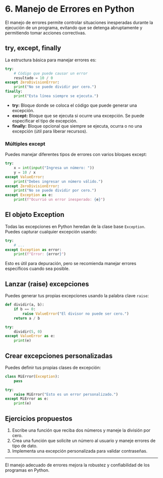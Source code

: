 # 6. Manejo de Errores en Python

El manejo de errores permite controlar situaciones inesperadas durante la ejecución de un programa, evitando que se detenga abruptamente y permitiendo tomar acciones correctivas.

## try, except, finally

La estructura básica para manejar errores es:

```python
try:
	# Código que puede causar un error
	resultado = 10 / 0
except ZeroDivisionError:
	print("No se puede dividir por cero.")
finally:
	print("Esta línea siempre se ejecuta.")
```

- **try:** Bloque donde se coloca el código que puede generar una excepción.
- **except:** Bloque que se ejecuta si ocurre una excepción. Se puede especificar el tipo de excepción.
- **finally:** Bloque opcional que siempre se ejecuta, ocurra o no una excepción (útil para liberar recursos).

### Múltiples except

Puedes manejar diferentes tipos de errores con varios bloques except:

```python
try:
	x = int(input("Ingresa un número: "))
	y = 10 / x
except ValueError:
	print("Debes ingresar un número válido.")
except ZeroDivisionError:
	print("No se puede dividir por cero.")
except Exception as e:
	print(f"Ocurrió un error inesperado: {e}")
```

## El objeto Exception

Todas las excepciones en Python heredan de la clase base `Exception`. Puedes capturar cualquier excepción usando:

```python
try:
	# ...
except Exception as error:
	print(f"Error: {error}")
```

Esto es útil para depuración, pero se recomienda manejar errores específicos cuando sea posible.

## Lanzar (raise) excepciones

Puedes generar tus propias excepciones usando la palabra clave `raise`:

```python
def dividir(a, b):
	if b == 0:
		raise ValueError("El divisor no puede ser cero.")
	return a / b

try:
	dividir(5, 0)
except ValueError as e:
	print(e)
```

## Crear excepciones personalizadas

Puedes definir tus propias clases de excepción:

```python
class MiError(Exception):
	pass

try:
	raise MiError("Esto es un error personalizado.")
except MiError as e:
	print(e)
```

## Ejercicios propuestos

1. Escribe una función que reciba dos números y maneje la división por cero.
2. Crea una función que solicite un número al usuario y maneje errores de tipo de dato.
3. Implementa una excepción personalizada para validar contraseñas.

---

El manejo adecuado de errores mejora la robustez y confiabilidad de los programas en Python.
